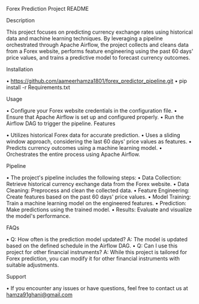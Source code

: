 Forex Prediction Project README

Description

This project focuses on predicting currency exchange rates using historical data and machine learning techniques. By leveraging a pipeline orchestrated through Apache Airflow, the project collects and cleans data from a Forex website, performs feature engineering using the past 60 days' price values, and trains a predictive model to forecast currency outcomes.

Installation

•	https://github.com/aameerhamza1801/forex_predictor_pipeline.git
•	pip install -r Requirements.txt

Usage

•	Configure your Forex website credentials in the configuration file.
•	Ensure that Apache Airflow is set up and configured properly.
•	Run the Airflow DAG to trigger the pipeline.
Features

•	Utilizes historical Forex data for accurate prediction.
•	Uses a sliding window approach, considering the last 60 days' price values as features.
•	Predicts currency outcomes using a machine learning model.
•	Orchestrates the entire process using Apache Airflow.

Pipeline

•	The project's pipeline includes the following steps:
•	Data Collection: Retrieve historical currency exchange data from the Forex website.
•	Data Cleaning: Preprocess and clean the collected data.
•	Feature Engineering: Create features based on the past 60 days' price values.
•	Model Training: Train a machine learning model on the engineered features.
•	Prediction: Make predictions using the trained model.
•	Results: Evaluate and visualize the model's performance.





FAQs

•	Q: How often is the prediction model updated? A: The model is updated based on the defined schedule in the Airflow DAG.
•	Q: Can I use this project for other financial instruments? A: While this project is tailored for Forex prediction, you can modify it for other financial instruments with suitable adjustments.

Support

•	If you encounter any issues or have questions, feel free to contact us at hamza91ghani@gmail.com


